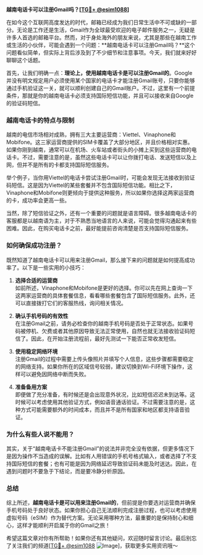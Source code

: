 **越南电话卡可以注册Gmail吗？[[TG💪+ @esim1088](https://t.me/s/esim1088)]**

在如今这个互联网高度发达的时代，邮箱已经成为我们日常生活中不可或缺的一部分。无论是工作还是生活，Gmail作为全球最受欢迎的电子邮件服务之一，无疑是许多人首选的邮箱平台。然而，对于身处海外的朋友来说，尤其是那些在越南工作或生活的小伙伴，可能会遇到一个问题：**越南电话卡可以注册Gmail吗？**这个问题看似简单，但实际上背后涉及到了不少细节和注意事项。今天，我们就来好好聊聊这个话题。

首先，让我们明确一点：**理论上，使用越南电话卡是可以注册Gmail的**。Google并没有明文规定用户必须使用某个国家的电话卡才能注册Gmail账号，只要你能够通过手机验证这一关，就可以顺利创建自己的Gmail账户。不过，这里有一个前提条件，那就是你的越南电话卡必须支持国际短信功能，并且可以接收来自Google的验证码短信。

### 越南电话卡的特点与限制

越南的电信市场相对成熟，拥有三大主要运营商：Viettel、Vinaphone和Mobifone。这三家运营商提供的SIM卡覆盖了大部分地区，并且价格相对实惠。如果你刚到越南，通常可以在机场、火车站或者街头的小摊上买到这些运营商的电话卡。不过，需要注意的是，虽然这些电话卡可以让你拨打电话、发送短信以及上网，但并不是所有的卡都支持国际短信服务。

举个例子，当你用Viettel的电话卡尝试注册Gmail时，可能会发现无法接收到验证码短信。这是因为Viettel的某些套餐并不包含国际短信功能。相比之下，Vinaphone和Mobifone则更倾向于提供这种服务，所以如果你选择这两家运营商的卡，成功率会更高一些。

当然，除了短信验证之外，还有一个重要的问题就是语言障碍。很多越南电话卡的客服都是以越南语为主，对于不熟悉当地语言的人来说，可能会觉得沟通起来有些困难。因此，在购买电话卡之前，最好能提前咨询清楚是否支持国际短信服务。

### 如何确保成功注册？

既然知道了越南电话卡可以用来注册Gmail，那么接下来的问题就是如何提高成功率了。以下是一些实用的小技巧：

1. **选择合适的运营商**  
   如前所述，Vinaphone和Mobifone是更好的选择。你可以先在网上查询一下这两家运营商的具体套餐信息，看看哪些套餐包含了国际短信服务。此外，还可以直接拨打它们的客服热线，询问相关情况。

2. **确认手机号码的有效性**  
   在注册Gmail之前，请务必检查你的越南手机号码是否处于正常状态。如果号码被停机、欠费或者其他原因导致无法正常使用，自然也就无法接收验证码短信了。因此，在开始注册流程前，最好先测试一下能否正常收发短信。

3. **使用稳定网络环境**  
   注册Gmail的过程中需要上传头像照片并填写个人信息，这些步骤都需要稳定的网络支持。如果你所在的区域信号较弱，建议切换到Wi-Fi环境下操作，这样可以避免因网络中断而失败。

4. **准备备用方案**  
   即便做了充分准备，有时候还是会出现意外状况，比如短信迟迟未到达等。这时候可以考虑使用其他验证方式，例如语音通话验证。不过需要注意的是，这种方式可能需要额外的时间成本，而且并不是所有国家和地区都支持语音验证。

### 为什么有些人说不能用？

其实，关于“越南电话卡不能注册Gmail”的说法并非完全没有依据，但更多情况下是因为操作不当造成的误解。比如有人用错误的手机号格式输入，或者选择了不支持国际短信的套餐；也有可能是因为网络延迟导致验证码未能及时送达。因此，在遇到问题时不要急于下结论，而是要冷静分析原因。

### 总结

综上所述，**越南电话卡是可以用来注册Gmail的**，但前提是你要选对运营商并确保手机号码处于良好状态。如果你担心自己无法顺利完成注册过程，也可以考虑使用虚拟号码（eSIM）作为替代方案。无论采用哪种方法，最重要的是保持耐心和细心，这样才能顺利开启属于你的Gmail之旅！

希望这篇文章对你有所帮助！如果你还有其他疑问，欢迎随时留言讨论。最后别忘了关注我们的频道[[TG💪+ @esim1088](https://t.me/s/esim1088) ![Image](https://i.postimg.cc/4NQfJmqS/Snipaste-2025-05-13-00-14-12.png)]，获取更多实用资讯哦～